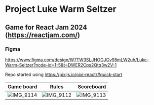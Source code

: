 # Project Luke Warm Seltzer
## Game for React Jam 2024 (https://reactjam.com/)

### Figma
https://www.figma.com/design/W7TW3SLJHOGJGv98mLW2uh/Luke-Warm-Seltzer?node-id=1-5&t=DWER2Cps2Qtq3w2V-1

Repo started using https://pixijs.io/pixi-react/#quick-start

| Game board              | Rules | Scoreboard |
| :---------------- | :------: | ----: |
|   ![IMG_9114](https://github.com/user-attachments/assets/064c657f-943b-4763-90be-8defa6ddb338)   | ![IMG_9112](https://github.com/user-attachments/assets/fdb6ca15-4e12-49f3-928e-3afc8fc14bab) | ![IMG_9113](https://github.com/user-attachments/assets/f9fb39af-0c13-4d54-8d7b-b1f018f20e6e) |





